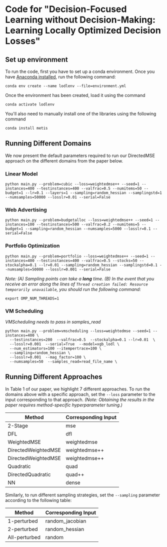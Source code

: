 # Code for "Decision-Focused Learning without Decision-Making: Learning Locally Optimized Decision Losses"

## Set up environment

To run the code, first you have to set up a conda environment. Once you have [Anaconda installed](https://docs.conda.io/projects/conda/en/latest/user-guide/install/index.html), run the following command:
```
conda env create --name lodlenv --file=environment.yml
```
Once the environment has been created, load it using the command
```
conda activate lodlenv
```

You'll also need to manually install one of the libraries using the following command
```
conda install metis
```

## Running Different Domains

We now present the default parameters required to run our DirectedMSE approach on the different domains from the paper below.

### Linear Model

```
python main.py --problem=cubic --loss=weightedmse++ --seed=1 --instances=400 --testinstances=400 --valfrac=0.5 --numitems=50 --budget=1 --lr=0.1 --layers=1 --sampling=random_hessian --samplingstd=1 --numsamples=50000 --losslr=0.01 --serial=False
```

### Web Advertising

```
python main.py --problem=budgetalloc --loss=weightedmse++ --seed=1 --instances=100 --testinstances=500 --valfrac=0.2 --numitems=5 --budget=1 --sampling=random_hessian --numsamples=5000 --losslr=0.1 --serial=False
```

### Portfolio Optimization

```
python main.py --problem=portfolio --loss=weightedmse++ --seed=1 --instances=400 --testinstances=400 --valfrac=0.5 --stocks=50 --stockalpha=0.1 --lr=0.01 --sampling=random_hessian --samplingstd=0.1 --numsamples=50000 --losslr=0.001 --serial=False
```

_Note: (A) Sampling points can take a **long** time. (B) In the event that you receive an error along the lines of `Thread creation failed: Resource temporarily unavailable`, you should run the following command:_

```
export OMP_NUM_THREADS=1
```

### VM Scheduling

_VMScheduling needs to pass in samples\_read_
```
python main.py --problem=vmscheduling --loss=weightedmse --seed=1 --instances=400 \
  --testinstances=200  --valfrac=0.5  --stockalpha=0.1 --lr=0.01  \
  --losslr=0.001  --serial=True  --model=xgb_lodl \
  --num_estimators=100 --itempertrace=100 \
  --sampling=random_hessian \
  --losslr=0.001  --mag_factor=100 \
  --numsamples=50  --samples_read=read_file_name \

```

## Running Different Approaches

In Table 1 of our paper, we highlight 7 different approaches. To run the domains above with a specific approach, set the `--loss` parameter to the input corresponding to that approach. _(Note: Obtaining the results in the paper requires method-specific hyperparameter tuning.)_

| Method      | Corresponding Input |
| ----------- | ----------- |
| 2-Stage     | mse         |
| DFL         | dfl         |
| WeightedMSE | weightedmse |
| DirectedWeightedMSE | weightedmse++ |
| DirectedWeightedMSE | weightedmse++ |
| Quadratic   | quad |
| DirectedQuadratic | quad++ |
| NN          | dense       |

Similarly, to run different sampling strategies, set the `--sampling` parameter according to the following table:

| Method      | Corresponding Input |
| ----------- | ----------- |
| 1-perturbed     | random_jacobian |
| 2-perturbed     | random_hessian |
| All-perturbed     | random |
